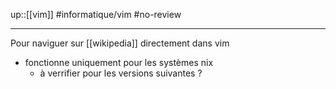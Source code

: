 up::[[vim]]
#informatique/vim #no-review 

----
Pour naviguer sur [[wikipedia]] directement dans vim

 - fonctionne uniquement pour les systèmes nix
     - à verrifier pour les versions suivantes ?